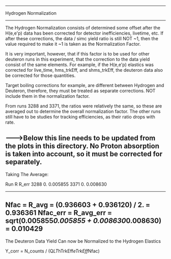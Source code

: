 ************************
 Hydrogen Normalization
************************

The Hydrogen Normalization consists of determined some offset after
the H(e,e'p) data has been corrected for detector inefficiencies, livetime,
etc.  If after these corrections, the data / simc yield ratio is still NOT ~1,
then the value required to make it ~1 is taken as the Normalization Factor.

It is very important, however, that if this factor is to be used for other 
deuteron runs in this experiment, that the correction to the data yield
consist of the same elements.  For example, if the H(e,e'p) elastics was 
corrected for  live_time,  hms_trkEff, and shms_trkEff,  the deuteron
data also be corrected for those quantities.  

Target boiling corrections for example, are different between Hydrogen and 
Deuteron, therefore, they must be treated as separate corrections. NOT include
them in the normalization factor.

From runs 3288 and 3371, the ratios were relatively the same, so these
are averaged out to determine the overall normalization factor.
The other runs still have to be studies for tracking efficiencies, as their
ratio drops with rate.



--->Below this line needs to be updated from the plots in this directory.
No Proton absorption is taken into account, so it must be corrected for 
separately.
--------------------
Taking The Average:

Run  R         R_err
3288 0.  0.005855 
3371 0.  0.008630 


--------------------------------------------------------------------
Nfac = R_avg = (0.936603 +  0.936120) / 2. = 0.936361
Nfac_err = R_avg_err = sqrt(0.005855*0.005855 + 0.008630*0.008630) = 0.010429
--------------------------------------------------------------------

The Deuteron Data Yield Can now be Normalized to the Hydrogen Elastics

Y_corr = N_counts / (Q*LT*hTrkEff*eTrkEff*Nfac)
